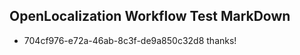 ## OpenLocalization Workflow Test MarkDown
* 704cf976-e72a-46ab-8c3f-de9a850c32d8 
thanks!<!--HONumber=Mar16_HO3-->
